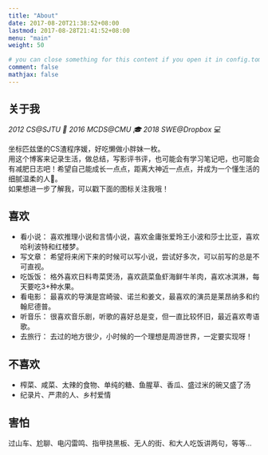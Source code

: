 ```yaml
---
title: "About"
date: 2017-08-20T21:38:52+08:00
lastmod: 2017-08-28T21:41:52+08:00
menu: "main"
weight: 50

# you can close something for this content if you open it in config.toml.
comment: false
mathjax: false
---
```

## 关于我

*2012 CS@SJTU 🏫*
*2016 MCDS@CMU 🎓*
*2018 SWE@Dropbox 💻*

坐标匹兹堡的CS渣程序媛，好吃懒做小胖妹一枚。  
用这个博客来记录生活，做总结，写影评书评，也可能会有学习笔记吧，也可能会有减肥日志吧！希望自己能成长一点点，距离大神近一点点，并成为一个懂生活的细腻温柔的人🙈。  
如果想进一步了解我，可以戳下面的图标关注我哦！

## 喜欢
* 看小说： 喜欢推理小说和言情小说，喜欢金庸张爱玲王小波和莎士比亚，喜欢哈利波特和红楼梦。
* 写文章： 希望将来闲下来的时候可以写小说，尝试好多次，可以前写的总是不可直视。
* 吃饭饭： 格外喜欢日料粤菜煲汤，喜欢蔬菜鱼虾海鲜牛羊肉，喜欢冰淇淋，每天要吃3+种水果。
* 看电影： 最喜欢的导演是宫崎骏、诺兰和姜文，最喜欢的演员是莱昂纳多和约翰尼德普。
* 听音乐： 很喜欢音乐剧，听歌的喜好总是变，但一直比较怀旧，最近喜欢粤语歌。
* 去旅行： 去过的地方很少，小时候的一个理想是周游世界，一定要实现呀！

## 不喜欢
* 榨菜、咸菜、太辣的食物、单纯的糖、鱼腥草、香瓜、盛过米的碗又盛了汤
* 纪录片、严肃的人、乡村爱情

## 害怕
过山车、尬聊、电闪雷鸣、指甲挠黑板、无人的街、和大人吃饭讲两句，等等...




